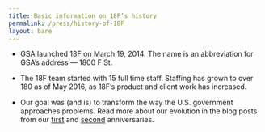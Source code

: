 ```yaml
---
title: Basic information on 18F’s history
permalink: /press/history-of-18F
layout: bare
---
```


* GSA launched 18F on March 19, 2014. The name is an abbreviation for GSA’s address — 1800 F St.

* The 18F team started with 15 full time staff. Staffing has grown to over 180 as of May 2016, as 18F’s product and client work has increased.

* Our goal was (and is) to transform the way the U.S. government approaches problems. Read more about our evolution in the blog posts from our [first](https://18f.gsa.gov/2015/03/20/one-year-in-and-looking-forward/) and [second](https://18f.gsa.gov/tags/second-anniversary/) anniversaries.
